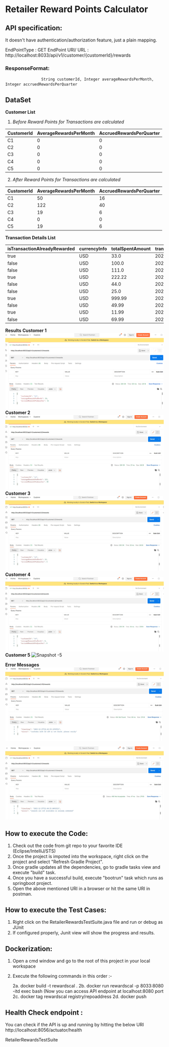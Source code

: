 # Retailer Reward Points Calculator

## API specification:

It doesn't have authentication/authorization feature, just a plain mapping.

EndPointType : GET
EndPoint URI/ URL : http://localhost:8033/api/v1/customer/{customerId}/rewards

### ResponseFormat: 
                    String customerId, Integer averageRewardsPerMonth, Integer accruedRewardsPerQuarter

<h2> DataSet </h2>

**Customer List**
1. *Before Reward Points for Transactions are calculated*

| CustomerId | AverageRewardsPerMonth | AccruedRewardsPerQuarter |
|------------|------------------------|--------------------------|
| C1         | 0                      | 0                        |
| C2         | 0                      | 0                        |
| C3         | 0                      | 0                        |
| C4         | 0                      | 0                        |
| C5         | 0                      | 0                        |

2. *After Reward Points for Transactions are calculated*

| CustomerId | AverageRewardsPerMonth | AccruedRewardsPerQuarter |
|------------|------------------------|--------------------------|
| C1         | 50                     | 16                       |
| C2         | 122                    | 40                       |
| C3         | 19                     | 6                        |
| C4         | 0                      | 0                        |
| C5         | 19                     | 6                        |

**Transaction Details List**

| isTransactionAlreadyRewarded | currencyInfo | totalSpentAmount | transactionDate | transactionId | customerId |
|------------------------------|--------------|------------------|-----------------|---------------|------------|
| true                         | USD          | 33.0             | 2022-12-12      | 1             | C1         |
| false                        | USD          | 100.0            | 2022-12-12      | 2             | C1         |
| false                        | USD          | 111.0            | 2022-12-12      | 3             | C2         |
| true                         | USD          | 222.22           | 2022-12-12      | 4             | C2         |
| false                        | USD          | 44.0             | 2022-12-12      | 5             | C3         |
| false                        | USD          | 25.0             | 2022-12-12      | 6             | C3         |
| true                         | USD          | 999.99           | 2022-12-12      | 7             | C4         |
| false                        | USD          | 49.99            | 2022-12-12      | 8             | C4         |
| true                         | USD          | 11.99            | 2022-12-12      | 9             | C5         |
| false                        | USD          | 69.99            | 2022-12-12      | 10            | C5         |


**Results**
**Customer 1**
![Snapshot -1 ](https://github.com/DurgaChilukuri/Retailer-Rewards-V1.0/blob/Retailer-Rewards-V1.1/src/main/resources/images/Customer1.png)
**Customer 2**
![Snapshot -2 ](https://github.com/DurgaChilukuri/Retailer-Rewards-V1.0/blob/Retailer-Rewards-V1.1/src/main/resources/images/Customer2.jpg)
**Customer 3**
![Snapshot -3 ](https://github.com/DurgaChilukuri/Retailer-Rewards-V1.0/blob/Retailer-Rewards-V1.1/src/main/resources/images/Customer3.jpg)
**Customer 4**
![Snapshot -4 ](https://github.com/DurgaChilukuri/Retailer-Rewards-V1.0/blob/Retailer-Rewards-V1.1/src/main/resources/images/Customer4.jpg)
**Customer 5**
![Snapshot -5 ](https://github.com/DurgaChilukuri/Retailer-Rewards-V1.0/blob/Retailer-Rewards-V1.1/src/main/resources/images/Customer5.jpg)

**Error Messages**
![Snapshot -6 ](https://github.com/DurgaChilukuri/Retailer-Rewards-V1.0/blob/Retailer-Rewards-V1.1/src/main/resources/images/CustomerNotFound.jpg)

![Snapshot -7 ](https://github.com/DurgaChilukuri/Retailer-Rewards-V1.0/blob/Retailer-Rewards-V1.1/src/main/resources/images/RewardsRedeemed.jpg)




## How to execute the Code:

1. Check out the code from git repo to your favorite IDE (Eclipse/IntelliJ/STS)
2. Once the project is impoted into the workspace, right click on the project and select "Refresh Gradle Project".
3. Once gradle updates all the dependencies, go to gradle tasks view and execute "build" task.
4. Once you have a successful build, execute "bootrun" task which runs as springboot project.
5. Open the above mentioned URI in a browser or hit the same URI in postman.

## How to execute the Test Cases:

1. Right click on the RetailerRewardsTestSuite.java file and run or debug as JUnit
2. If configured properly, Junit view will show the progress and results.



## Dockerization:

1. Open a cmd window and go to the root of this project in your local workspace
2. Execute the following commands in this order :-

    2a. docker build -t rewardscal .
    2b. docker run rewardscal -p 8033:8080 -itd exec bash
    (Now you can access API endpoint at localhost:8080 port
    2c. docker tag rewardscal registry/repoaddress
    2d. docker push

## Health Check endpoint :
You can check if the API is up and running by hitting the below URI
http://localhost:8056/actuator/health

RetailerRewardsTestSuite
